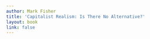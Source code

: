 ```yaml
---
author: Mark Fisher
title: 'Capitalist Realism: Is There No Alternative?'
layout: book
link: false
---
```

